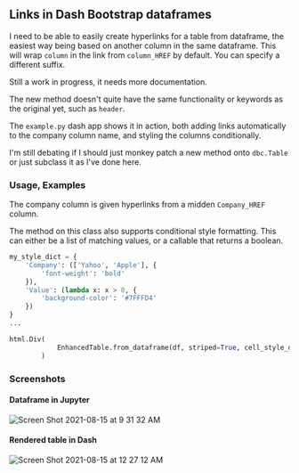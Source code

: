 
## Links in Dash Bootstrap dataframes

I need to be able to easily create hyperlinks for a table from dataframe, the easiest way being based on another column in the same dataframe. This will wrap `column` in the link from `column_HREF` by default. You can specify a different suffix.

Still a work in progress, it needs more documentation.

The new method doesn't quite have the same functionality or keywords as the original yet, such as `header`.

The `example.py` dash app shows it in action, both adding links automatically to the company column name, and styling the columns conditionally.

I'm still debating if I should just monkey patch a new method onto `dbc.Table` or just subclass it as I've done here.

### Usage, Examples

The company column is given hyperlinks from a midden `Company_HREF` column. 

The method on this class also supports conditional style formatting. This can either be a list of matching values, or a callable that returns a boolean. 

```python
my_style_dict = {
    'Company': (['Yahoo', 'Apple'], {
        'font-weight': 'bold'
    }),
    'Value': (lambda x: x > 0, {
        'background-color': '#7FFFD4'
    })
}
...

html.Div(
            EnhancedTable.from_dataframe(df, striped=True, cell_style_dict=my_style_dict)
        )
```


### Screenshots

#### Dataframe in Jupyter

![Screen Shot 2021-08-15 at 9 31 32 AM](https://user-images.githubusercontent.com/13702392/129480284-abe914ae-d5a7-4618-9b73-9c7f3bbd5ff9.png)


#### Rendered table in Dash

![Screen Shot 2021-08-15 at 12 27 12 AM](https://user-images.githubusercontent.com/13702392/129467178-b71e30fb-723e-413e-9e0f-57d657c3f3a6.png)
